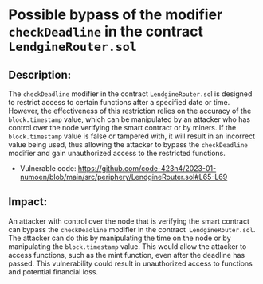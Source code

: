 Possible bypass of the modifier `checkDeadline` in the contract `LendgineRouter.sol`
======================================================

## Description:
The `checkDeadline` modifier in the contract `LendgineRouter.so`l is designed to restrict access to certain functions after a specified date or time. However, the effectiveness of this restriction relies on the accuracy of the` block.timestamp` value, which can be manipulated by an attacker who has control over the node verifying the smart contract or by miners. If the `block.timestamp` value is false or tampered with, it will result in an incorrect value being used, thus allowing the attacker to bypass the `checkDeadline` modifier and gain unauthorized access to the restricted functions.

* Vulnerable code:
https://github.com/code-423n4/2023-01-numoen/blob/main/src/periphery/LendgineRouter.sol#L65-L69

## Impact:
An attacker with control over the node that is verifying the smart contract can bypass the `checkDeadline` modifier in the contract` LendgineRouter.sol`. The attacker can do this by manipulating the time on the node or by manipulating the `block.timestamp` value. This would allow the attacker to access functions, such as the mint function, even after the deadline has passed. This vulnerability could result in unauthorized access to functions and potential financial loss.
